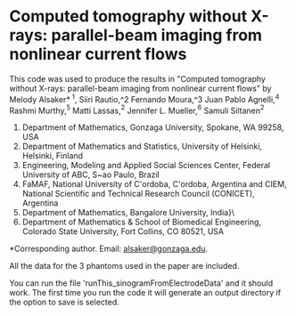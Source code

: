 # Computed tomography without X-rays: parallel-beam imaging from nonlinear current flows

This code was used to produce the results in "Computed tomography without X-rays: parallel-beam imaging from nonlinear current flows" by Melody Alsaker*<sup> 1</sup>, Siiri Rautio,^2 Fernando Moura,^3   Juan Pablo Agnelli,$^4$  Rashmi Murthy,$^5$ Matti Lassas,$^2$  Jennifer L. Mueller,$^6$ Samuli Siltanen$^2$  

1. Department of Mathematics, Gonzaga University, Spokane, WA 99258, USA
2. Department of Mathematics and Statistics, University of Helsinki, Helsinki, Finland
3. Engineering, Modeling and Applied Social Sciences Center, Federal University of ABC, S\~ao Paulo, Brazil
4. FaMAF, National University of C\'ordoba, C\'ordoba, Argentina and CIEM, National Scientific and Technical Research Council (CONICET), Argentina
5. Department of Mathematics, Bangalore University, India}\\
6. Department of Mathematics \& School of Biomedical Engineering, Colorado State University, Fort Collins, CO 80521, USA

*Corresponding author. Email:  alsaker@gonzaga.edu.

All the data for the 3 phantoms used in the paper are included. 

You can run the file 'runThis_sinogramFromElectrodeData' and it should work. The first time you run the code it will generate an output directory if the option to save is selected. 
